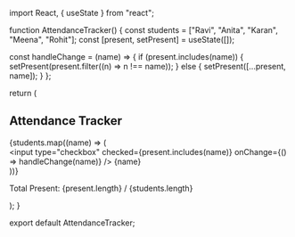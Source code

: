 import React, { useState } from "react";

function AttendanceTracker() {
  const students = ["Ravi", "Anita", "Karan", "Meena", "Rohit"];
  const [present, setPresent] = useState([]);

  const handleChange = (name) => {
    if (present.includes(name)) {
      setPresent(present.filter((n) => n !== name));
    } else {
      setPresent([...present, name]);
    }
  };

  return (
    <div>
      <h2>Attendance Tracker</h2>
      {students.map((name) => (
        <div key={name}>
          <label>
            <input
              type="checkbox"
              checked={present.includes(name)}
              onChange={() => handleChange(name)}
            />
            {name}
          </label>
        </div>
      ))}
      <p>
        Total Present: {present.length} / {students.length}
      </p>
    </div>
  );
}

export default AttendanceTracker;
